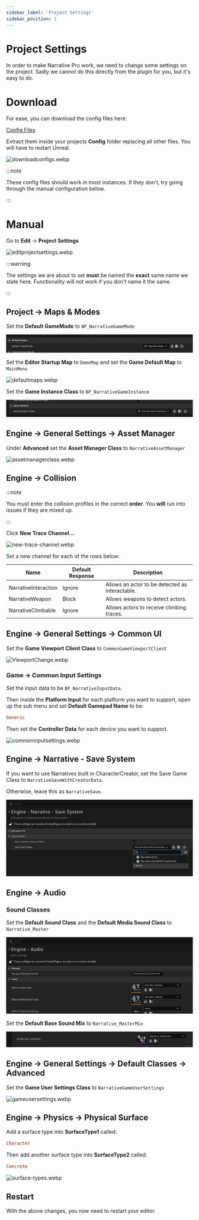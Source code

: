 ```yaml
---
sidebar_label: 'Project Settings'
sidebar_position: 1
---
```


# Project Settings

In order to make Narrative Pro work, we need to change some settings on the project. Sadly we cannot do this directly from the plugin for you, but it's easy to do.

# Download

For ease, you can download the config files here:

[Config Files](/img/pro/Installation/NarrativeProConfig.zip)

Extract them inside your projects **Config** folder replacing all other files. You will have to restart Unreal.

![downloadconfigs.webp](/img/pro/Installation/project-settings/downloadconfigs.webp)

:::note

These config files should work in most instances. If they don't, try going through the manual configuration below.

:::

# Manual

Go to **Edit** -> **Project Settings**

![editprojectsettings.webp](/img/pro/Installation/project-settings/editprojectsettings.webp)

:::warning

The settings we are about to set **must** be named the **exact** same name we state here. Functionality will not work if you don't name it the same.

:::

## Project -> Maps & Modes

Set the **Default GameMode** to `BP_NarrativeGameMode`

![default_gamemode.webp](/img/pro/Installation/default_gamemode.webp)

Set the **Editor Startup Map** to `DemoMap` and set the **Game Default Map** to `MainMenu`

![defaultmaps.webp](/img/pro/Installation/project-settings/defaultmaps.webp)

Set the **Game Instance Class** to `BP_NarrativeGameInstance`

![gameinstance.webp](/img/pro/Installation/project-settings/gameinstance.webp)


## Engine -> General Settings -> Asset Manager

Under **Advanced** set the **Asset Manager Class** to `NarrativeAssetManager`

![assetmanagerclass.webp](/img/pro/Installation/project-settings/assetmanagerclass.webp)

## Engine -> Collision

:::note

You must enter the collision profiles in the correct **order**. You **will** run into issues if they are mixed up.

:::

Click **New Trace Channel...**

![new-trace-channel.webp](/img/pro/Installation/project-settings/new-trace-channel.webp)

Set a new channel for each of the rows below:

| Name                 | Default Response | Description                                     |
|----------------------|------------------|-------------------------------------------------|
| NarrativeInteraction | Ignore           | Allows an actor to be detected as interactable. |
| NarrativeWeapon      | Block            | Allows weapons to detect actors.                |
| NarrativeClimbable   | Ignore           | Allows actors to receive climbing traces.       |

## Engine -> General Settings -> Common UI

Set the **Game Viewport Client Class** to `CommonGameViewportClient`

![ViewportChange.webp](/img/common-ui/ViewportChange.webp)

### Game -> Common Input Settings

Set the input data to be `BP_NarrativeInputData`.

Then inside the **Platform Input** for each platform you want to support, open up the sub menu and set **Default Gamepad Name** to be:

```ini
Generic
```

Then set the **Controller Data** for each device you want to support.

![commoninputsettings.webp](/img/pro/Installation/project-settings/commoninputsettings.webp)

## Engine -> Narrative - Save System

If you want to use Narratives built in CharacterCreator, set the Save Game Class to `NarrativeSaveWithCreatorData`.

Otherwise, leave this as `NarrativeSave`.

![save-game-class.webp](/img/pro/Installation/project-settings/save-game-class.webp)

## Engine -> Audio

### Sound Classes

Set the **Default Sound Class** and the **Default Media Sound Class** to `Narrative_Master`

![sound-class-masters.webp](/img/pro/Installation/project-settings/sound-class-masters.webp)

Set the **Default Base Sound Mix** to `Narrative_MasterMix`

![mastermix.webp](/img/pro/Installation/project-settings/mastermix.webp)


## Engine -> General Settings -> Default Classes -> Advanced

Set the **Game User Settings Class** to `NarrativeGameUserSettings`

![gameusersettings.webp](/img/pro/Installation/project-settings/gameusersettings.webp)


## Engine -> Physics -> Physical Surface

Add a surface type into **SurfaceType1** called:

```ini
Character
```

Then add another surface type into **SurfaceType2** called:

```ini
Concrete
```

![surface-types.webp](/img/pro/Installation/project-settings/surface-types.webp)

## Restart

With the above changes, you now need to restart your editor.